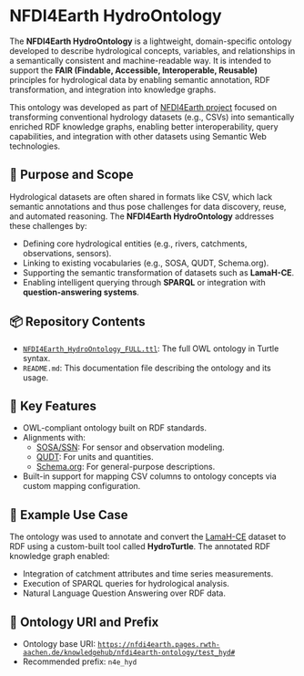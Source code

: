 # NFDI4Earth HydroOntology

The **NFDI4Earth HydroOntology** is a lightweight, domain-specific ontology developed to describe hydrological concepts, variables, and relationships in a semantically consistent and machine-readable way. It is intended to support the **FAIR (Findable, Accessible, Interoperable, Reusable)** principles for hydrological data by enabling semantic annotation, RDF transformation, and integration into knowledge graphs.

This ontology was developed as part of [NFDI4Earth project](https://www.nfdi4earth.de/) focused on transforming conventional hydrology datasets (e.g., CSVs) into semantically enriched RDF knowledge graphs, enabling better interoperability, query capabilities, and integration with other datasets using Semantic Web technologies.

## 🌊 Purpose and Scope

Hydrological datasets are often shared in formats like CSV, which lack semantic annotations and thus pose challenges for data discovery, reuse, and automated reasoning. The **NFDI4Earth HydroOntology** addresses these challenges by:

- Defining core hydrological entities (e.g., rivers, catchments, observations, sensors).
- Linking to existing vocabularies (e.g., SOSA, QUDT, Schema.org).
- Supporting the semantic transformation of datasets such as **LamaH-CE**.
- Enabling intelligent querying through **SPARQL** or integration with **question-answering systems**.

## 📦 Repository Contents

- [`NFDI4Earth_HydroOntology_FULL.ttl`](./NFDI4Earth_HydroOntology_FULL.ttl): The full OWL ontology in Turtle syntax.
- `README.md`: This documentation file describing the ontology and its usage.

## 🚀 Key Features

- OWL-compliant ontology built on RDF standards.
- Alignments with:
  - [SOSA/SSN](https://www.w3.org/TR/vocab-ssn/): For sensor and observation modeling.
  - [QUDT](http://qudt.org/): For units and quantities.
  - [Schema.org](https://schema.org): For general-purpose descriptions.
- Built-in support for mapping CSV columns to ontology concepts via custom mapping configuration.

## 🧪 Example Use Case

The ontology was used to annotate and convert the [LamaH-CE](https://github.com/realwaterresearch/LamaH-CE) dataset to RDF using a custom-built tool called **HydroTurtle**. The annotated RDF knowledge graph enabled:

- Integration of catchment attributes and time series measurements.
- Execution of SPARQL queries for hydrological analysis.
- Natural Language Question Answering over RDF data.

## 🔗 Ontology URI and Prefix

- Ontology base URI: [`https://nfdi4earth.pages.rwth-aachen.de/knowledgehub/nfdi4earth-ontology/test_hyd#`](https://nfdi4earth.pages.rwth-aachen.de/knowledgehub/nfdi4earth-ontology/test_hyd#)
- Recommended prefix: `n4e_hyd`




